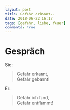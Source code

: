 ```yaml
---
layout: post
title: Gefahr erkannt...
date: 2018-06-22 16:17
tags: [gefahr, liebe, feuer]
comments: true
---
```

# Gespräch

Sie:
> Gefahr erkannt,<br>
> Gefahr gebannt!

Er:
> Gefahr ich fand,<br>
> Gefahr entflammt!
